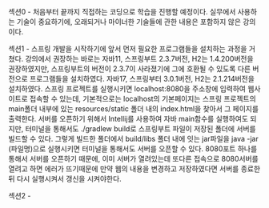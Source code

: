 섹션0 - 처음부터 끝까지 직접하는 코딩으로 학습을 진행할 예정이다. 실무에서 사용하는 기술이 중요하기에, 오래되거나 마이너한 기술들에 관한 내용은 포함하지 않은 강의이다.

섹션1 - 스프링 개발을 시작하기에 앞서 먼저 필요한 프로그램들을 설치하는 과정을 거쳤다. 강의에서 권장하는 바로는 자바11, 스프링부트 2.3.7버전, H2는 1.4.200버전을 권장하였지만, 스프링부트의 버전이 2.3.7이 사라졌기에 그에 호환될 수 있도록 다른 버전으로 프로그램들을 설치하였다. 자바17, 스프링부터 3.0.1버전, H2는 2.1.214버전을 설치하였다. 스프링 프로젝트를 실행시키면 localhost:8080을 주소창에 입력하여 웹사이트로 접속할 수 있는데, 기본적으로는 localhost의 기본페이지는 스프링 프로젝트의 main폴더 내부에 있는 resources/static 폴더 내의 index.html을 찾아서 그 페이지를 출력한다. 서버를 오픈하기 위해서 Intellij를 사용하여 자바 main함수를 실행하여도 되지만, 터미널을 통해서도 ./gradlew build로 스프링부트 파일이 저장된 폴더에 서버를 빌드할 수 있다. 그렇게 빌드한 폴더에서 build/libs 폴더 내에 잇는 jar파일을 java -jar (파일명)으로 실행시키면 터미널을 통해서도 서버를 오픈할 수 있다. 8080포트 하나를 통해서 서버를 오픈하기 때문에, 이미 서버가 열려있는데 또다른 접속으로 8080서버를 열려고 하면 에러가 뜨기때문에 만약 웹의 내용을 변경하고 저장하였다면 서버를 종료한 뒤 다시 실행시켜서 갱신을 시켜야한다.

섹션2 - 